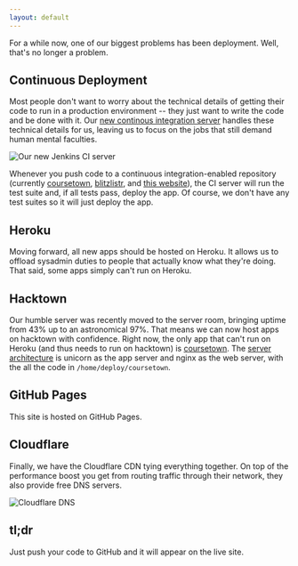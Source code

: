 ```yaml
---
layout: default
---
```


For a while now, one of our biggest problems has been deployment. Well, that's no longer a problem.

## Continuous Deployment

Most people don't want to worry about the technical details of getting their code to run in a production environment -- they just want to write the code and be done with it. Our [new continous integration server](http://ci.hackdartmouth.org/) handles these technical details for us, leaving us to focus on the jobs that still demand human mental faculties.

![Our new Jenkins CI server](http://i.imgur.com/zAQAe2J.png)

Whenever you push code to a continuous integration-enabled repository (currently [coursetown](https://github.com/DartmouthHackerClub/coursetown), [blitzlistr](https://github.com/DartmouthHackerClub/blitzlistr-flask), and [this website](https://github.com/DartmouthHackerClub/website)), the CI server will run the test suite and, if all tests pass, deploy the app. Of course, we don't have any test suites so it will just deploy the app.

## Heroku

Moving forward, all new apps should be hosted on Heroku. It allows us to offload sysadmin duties to people that actually know what they're doing. That said, some apps simply can't run on Heroku.

## Hacktown

Our humble server was recently moved to the server room, bringing uptime from 43% up to an astronomical 97%. That means we can now host apps on hacktown with confidence. Right now, the only app that can't run on Heroku (and thus needs to run on hacktown) is [coursetown](http://courses.hackdartmouth.org/). The [server architecture](https://ariejan.net/2011/09/14/lighting-fast-zero-downtime-deployments-with-git-capistrano-nginx-and-unicorn) is unicorn as the app server and nginx as the web server, with the all the code in `/home/deploy/coursetown`. 

## GitHub Pages

This site is hosted on GitHub Pages.

## Cloudflare

Finally, we have the Cloudflare CDN tying everything together. On top of the performance boost you get from routing traffic through their network, they also provide free DNS servers.

![Cloudflare DNS](http://i.imgur.com/4VOIql5.png)

## tl;dr

Just push your code to GitHub and it will appear on the live site.